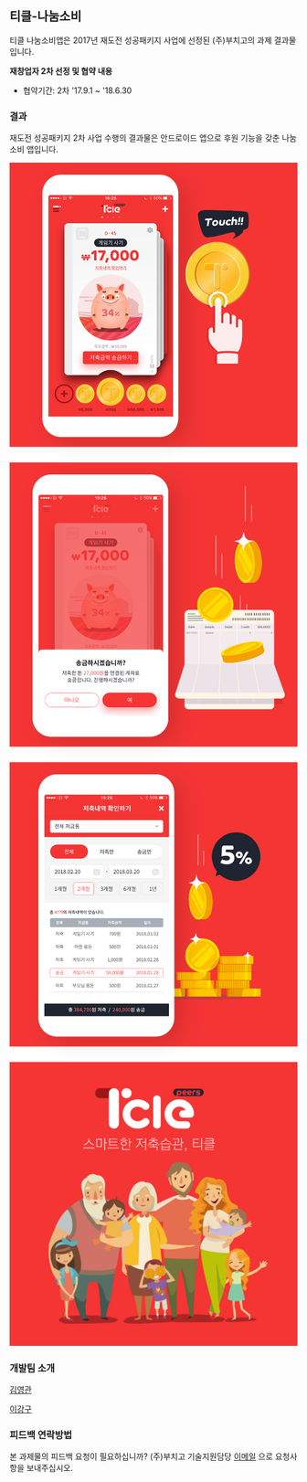 ## 티클-나눔소비

티클 나눔소비앱은 2017년 재도전 성공패키지 사업에 선정된 (주)부치고의 과제 결과물입니다.

**재창업자 2차 선정 및 협약 내용**

- 협약기간: 2차 '17.9.1 ~ '18.6.30

### 결과

재도전 성공패키지 2차 사업 수행의 결과물은 안드로이드 앱으로 후원 기능을 갖춘 나눔소비 앱입니다.

![Image](guide_img01.png)
![Image](guide_img02.png)
![Image](guide_img03.png)
![Image](guide_img04.png)

### 개발팀 소개

[김영관](mailto:tangokorea@gmail.com)

[이강구](mailto:klee6604@gmail.com)

### 피드백 연락방법

본 과제물의 피드백 요청이 필요하십니까? (주)부치고 기술지원담당 [이메일](mailto:tangokorea@gmail.com) 으로 요청사항을 보내주십시오.

